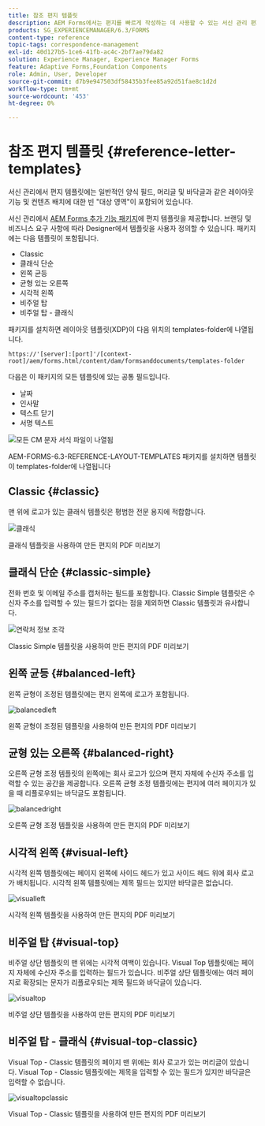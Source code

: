 ```yaml
---
title: 참조 편지 템플릿
description: AEM Forms에서는 편지를 빠르게 작성하는 데 사용할 수 있는 서신 관리 편지 레이아웃 템플릿을 제공합니다.
products: SG_EXPERIENCEMANAGER/6.3/FORMS
content-type: reference
topic-tags: correspondence-management
exl-id: 40d127b5-1ce6-41fb-ac4c-2bf7ae79da82
solution: Experience Manager, Experience Manager Forms
feature: Adaptive Forms,Foundation Components
role: Admin, User, Developer
source-git-commit: d7b9e947503df58435b3fee85a92d51fae8c1d2d
workflow-type: tm+mt
source-wordcount: '453'
ht-degree: 0%

---
```


# 참조 편지 템플릿 {#reference-letter-templates}

서신 관리에서 편지 템플릿에는 일반적인 양식 필드, 머리글 및 바닥글과 같은 레이아웃 기능 및 컨텐츠 배치에 대한 빈 &quot;대상 영역&quot;이 포함되어 있습니다.

서신 관리에서 [AEM Forms 추가 기능 패키지](https://experienceleague.adobe.com/docs/experience-manager-release-information/aem-release-updates/forms-updates/aem-forms-releases.html?lang=ko)에 편지 템플릿을 제공합니다. 브랜딩 및 비즈니스 요구 사항에 따라 Designer에서 템플릿을 사용자 정의할 수 있습니다. 패키지에는 다음 템플릿이 포함됩니다.

* Classic
* 클래식 단순
* 왼쪽 균등
* 균형 있는 오른쪽
* 시각적 왼쪽
* 비주얼 탑
* 비주얼 탑 - 클래식

패키지를 설치하면 레이아웃 템플릿(XDP)이 다음 위치의 templates-folder에 나열됩니다.

`https://'[server]:[port]'/[context-root]/aem/forms.html/content/dam/formsanddocuments/templates-folder`

다음은 이 패키지의 모든 템플릿에 있는 공통 필드입니다.

* 날짜
* 인사말
* 텍스트 닫기
* 서명 텍스트

![모든 CM 문자 서식 파일이 나열됨](assets/templatescorrespondence.png)

AEM-FORMS-6.3-REFERENCE-LAYOUT-TEMPLATES 패키지를 설치하면 템플릿이 templates-folder에 나열됩니다

## Classic {#classic}

맨 위에 로고가 있는 클래식 템플릿은 평범한 전문 용지에 적합합니다.

![클래식](assets/classic.png)

클래식 템플릿을 사용하여 만든 편지의 PDF 미리보기

## 클래식 단순 {#classic-simple}

전화 번호 및 이메일 주소를 캡처하는 필드를 포함합니다. Classic Simple 템플릿은 수신자 주소를 입력할 수 있는 필드가 없다는 점을 제외하면 Classic 템플릿과 유사합니다.

![연락처 정보 조각](assets/classicsimple.png)

Classic Simple 템플릿을 사용하여 만든 편지의 PDF 미리보기

## 왼쪽 균등 {#balanced-left}

왼쪽 균형이 조정된 템플릿에는 편지 왼쪽에 로고가 포함됩니다.

![balancedleft](assets/balancedleft.png)

왼쪽 균형이 조정된 템플릿을 사용하여 만든 편지의 PDF 미리보기

## 균형 있는 오른쪽 {#balanced-right}

오른쪽 균형 조정 템플릿의 왼쪽에는 회사 로고가 있으며 편지 자체에 수신자 주소를 입력할 수 있는 공간을 제공합니다. 오른쪽 균형 조정 템플릿에는 편지에 여러 페이지가 있을 때 리플로우되는 바닥글도 포함됩니다.

![balancedright](assets/balancedright.png)

오른쪽 균형 조정 템플릿을 사용하여 만든 편지의 PDF 미리보기

## 시각적 왼쪽 {#visual-left}

시각적 왼쪽 템플릿에는 페이지 왼쪽에 사이드 헤드가 있고 사이드 헤드 위에 회사 로고가 배치됩니다. 시각적 왼쪽 템플릿에는 제목 필드는 있지만 바닥글은 없습니다.

![visualleft](assets/visualleft.png)

시각적 왼쪽 템플릿을 사용하여 만든 편지의 PDF 미리보기

## 비주얼 탑 {#visual-top}

비주얼 상단 템플릿의 맨 위에는 시각적 여백이 있습니다. Visual Top 템플릿에는 페이지 자체에 수신자 주소를 입력하는 필드가 있습니다. 비주얼 상단 템플릿에는 여러 페이지로 확장되는 문자가 리플로우되는 제목 필드와 바닥글이 있습니다.

![visualtop](assets/visualtop.png)

비주얼 상단 템플릿을 사용하여 만든 편지의 PDF 미리보기

## 비주얼 탑 - 클래식 {#visual-top-classic}

Visual Top - Classic 템플릿의 페이지 맨 위에는 회사 로고가 있는 머리글이 있습니다. Visual Top - Classic 템플릿에는 제목을 입력할 수 있는 필드가 있지만 바닥글은 입력할 수 없습니다.

![visualtopclassic](assets/visualtopclassic.png)

Visual Top - Classic 템플릿을 사용하여 만든 편지의 PDF 미리보기
